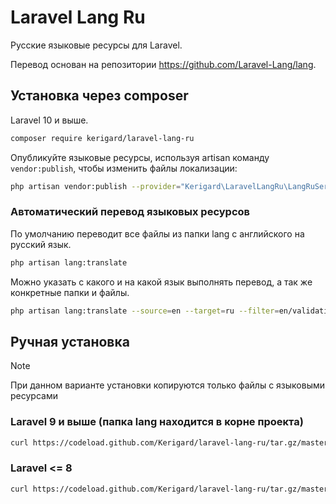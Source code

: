 # Laravel Lang Ru

Русские языковые ресурсы для Laravel.

Перевод основан на репозитории https://github.com/Laravel-Lang/lang.

## Установка через composer

Laravel 10 и выше.

```bash
composer require kerigard/laravel-lang-ru
```

Опубликуйте языковые ресурсы, используя artisan команду `vendor:publish`, чтобы изменить файлы локализации:

```bash
php artisan vendor:publish --provider="Kerigard\LaravelLangRu\LangRuServiceProvider"
```

### Автоматический перевод языковых ресурсов

По умолчанию переводит все файлы из папки lang с английского на русский язык.

```bash
php artisan lang:translate
```

Можно указать с какого и на какой язык выполнять перевод, а так же конкретные папки и файлы.

```bash
php artisan lang:translate --source=en --target=ru --filter=en/validation.php --filter=vendor/my-package
```

## Ручная установка

> [!NOTE]
> При данном варианте установки копируются только файлы с языковыми ресурсами

### Laravel 9 и выше (папка lang находится в корне проекта)

```bash
curl https://codeload.github.com/Kerigard/laravel-lang-ru/tar.gz/master -L -o lang.tgz && tar --strip=1 -xvzf lang.tgz laravel-lang-ru-master/lang && rm lang.tgz
```

### Laravel <= 8

```bash
curl https://codeload.github.com/Kerigard/laravel-lang-ru/tar.gz/master -L -o lang.tgz && tar --strip=1 -xvzf lang.tgz -C resources laravel-lang-ru-master/lang && rm lang.tgz
```
